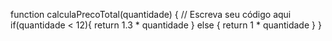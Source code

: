 function calculaPrecoTotal(quantidade) {
  // Escreva seu código aqui
  if(quantidade < 12){
    return 1.3 * quantidade
  } else {
    return 1 * quantidade
  }
}